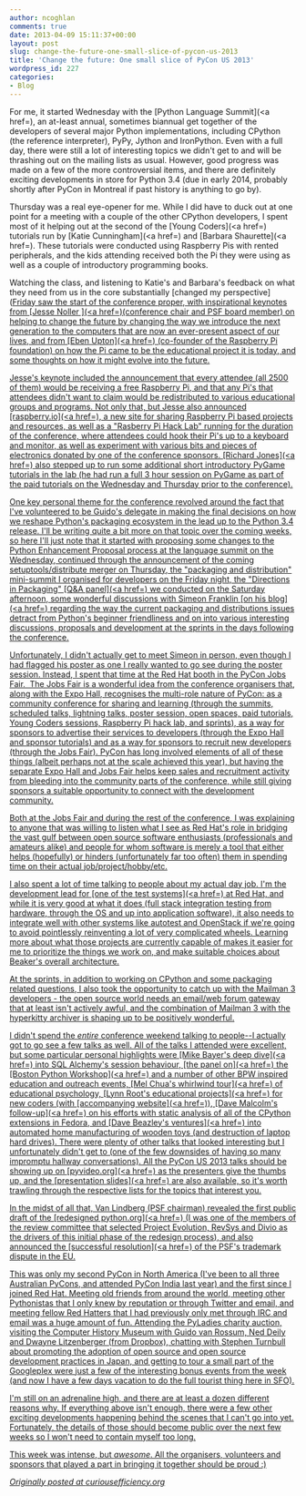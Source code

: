 ```yaml
---
author: ncoghlan
comments: true
date: 2013-04-09 15:11:37+00:00
layout: post
slug: change-the-future-one-small-slice-of-pycon-us-2013
title: 'Change the future: One small slice of PyCon US 2013'
wordpress_id: 227
categories:
- Blog
---
```


For me, it started Wednesday with the [Python Language Summit](<a href=), an at-least annual, sometimes biannual get together of the developers of several major Python implementations, including CPython (the reference interpreter), PyPy, Jython and IronPython. Even with a full day, there were still a lot of interesting topics we didn't get to and will be thrashing out on the mailing lists as usual. However, good progress was made on a few of the more controversial items, and there are definitely exciting developments in store for Python 3.4 (due in early 2014, probably shortly after PyCon in Montreal if past history is anything to go by).

Thursday was a real eye-opener for me. While I did have to duck out at one point for a meeting with a couple of the other CPython developers, I spent most of it helping out at the second of the [Young Coders](<a href=) tutorials run by [Katie Cunningham](<a href=) and [Barbara Shaurette](<a href=). These tutorials were conducted using Raspberry Pis with rented peripherals, and the kids attending received both the Pi they were using as well as a couple of introductory programming books.

<!-- more -->Watching the class, and listening to Katie's and Barbara's feedback on what they need from us in the core substantially [changed my perspective](<a href=) on what IDLE can (and, I think, should) become. Roger Serwy (the creator of IdleX, a version of IDLE with various improvements) has now been granted access to the CPython repo to streamline the process of fixing the reference implementation, and we're working on plans to make the behaviour of IDLE more consistent across all currently supported Python versions (including Python 2.7). (Some aspects of this, especially Roger's involvement, are similar to what happened years ago for Python 2.3 when Kurt B. Kaiser, the PSF's treasurer, shepherded the reintegration of the [IDLEfork](<a href=) project and its major enhancements to IDLE back into the reference IDLE implementation in the Python standard library).

Friday saw the start of the conference proper, with inspirational keynotes from [Jesse Noller ](<a href=)(conference chair and PSF board member) on helping to change the future by changing the way we introduce the next generation to the computers that are now an ever-present aspect of our lives, and from [Eben Upton](<a href=) (co-founder of the Raspberry Pi foundation) on how the Pi came to be the educational project it is today, and some thoughts on how it might evolve into the future.

Jesse's keynote included the announcement that every attendee (all 2500 of them) would be receiving a free Raspberry Pi, and that any Pi's that attendees didn't want to claim would be redistributed to various educational groups and programs. Not only that, but Jesse also announced [raspberry.io](<a href=), a new site for sharing Raspberry Pi based projects and resources, as well as a "Rasberry Pi Hack Lab" running for the duration of the conference, where attendees could hook their Pi's up to a keyboard and monitor, as well as experiment with various bits and pieces of electronics donated by one of the conference sponsors. [Richard Jones](<a href=) also stepped up to run some additional short introductory PyGame tutorials in the lab (he had run a full 3 hour session on PyGame as part of the paid tutorials on the Wednesday and Thursday prior to the conference).

One key personal theme for the conference revolved around the fact that I've volunteered to be Guido's delegate in making the final decisions on how we reshape Python's packaging ecosystem in the lead up to the Python 3.4 release. I'll be writing quite a bit more on that topic over the coming weeks, so here I'll just note that it started with proposing some changes to the Python Enhancement Proposal process at the language summit on the Wednesday, continued through the announcement of the coming setuptools/distribute merger on Thursday, the "packaging and distribution" mini-summit I organised for developers on the Friday night, the "Directions in Packaging" [Q&A panel](<a href=) we conducted on the Saturday afternoon, some wonderful discussions with Simeon Franklin [on his blog](<a href=) regarding the way the current packaging and distributions issues detract from Python's beginner friendliness and on into various interesting discussions, proposals and development at the sprints in the days following the conference.

Unfortunately, I didn't actually get to meet Simeon in person, even though I had flagged his poster as one I really wanted to go see during the poster session. Instead, I spent that time at the Red Hat booth in the PyCon Jobs Fair.&nbsp; The Jobs Fair is a wonderful idea from the conference organisers that, along with the Expo Hall, recognises the multi-role nature of PyCon: as a community conference for sharing and learning (through the summits, scheduled talks, lightning talks, poster session, open spaces, paid tutorials, Young Coders sessions, Raspberry Pi hack lab, and sprints), as a way for sponsors to advertise their services to developers (through the Expo Hall and sponsor tutorials) and as a way for sponsors to recruit new developers (through the Jobs Fair). PyCon has long involved elements of all of these things (albeit perhaps not at the scale achieved this year), but having the separate Expo Hall and Jobs Fair helps keep sales and recruitment activity from bleeding into the community parts of the conference, while still giving sponsors a suitable opportunity to connect with the development community.

Both at the Jobs Fair and during the rest of the conference, I was explaining to anyone that was willing to listen what I see as Red Hat's role in bridging the vast gulf between open source software enthusiasts (professionals and amateurs alike) and people for whom software is merely a tool that either helps (hopefully) or hinders (unfortunately far too often) them in spending time on their actual job/project/hobby/etc.

I also spent a lot of time talking to people about my actual day job. I'm the development lead for [one of the test systems](<a href=) at Red Hat, and while it is very good at what it does (full stack integration testing from hardware, through the OS and up into application software), it also needs to integrate well with other systems like autotest and OpenStack if we're going to avoid pointlessly reinventing a lot of very complicated wheels. Learning more about what those projects are currently capable of makes it easier for me to prioritize the things we work on, and make suitable choices about Beaker's overall architecture.

At the sprints, in addition to working on CPython and some packaging related questions, I also took the opportunity to catch up with the Mailman 3 developers - the open source world needs an email/web forum gateway that at least isn't actively awful, and the combination of Mailman 3 with the hyperkitty archiver is shaping up to be positively wonderful.

I didn't spend the _entire_ conference weekend talking to people--I actually got to go see a few talks as well. All of the talks I attended were excellent, but some particular personal highlights were [Mike Bayer's deep dive](<a href=) into SQL Alchemy's session behaviour, [the panel on](<a href=) the [Boston Python Workshop](<a href=) and a number of other BPW inspired education and outreach events, [Mel Chua's whirlwind tour](<a href=) of educational psychology, [Lynn Root's educational projects](<a href=) for new coders (with [accompanying website](<a href=)), [Dave Malcolm's follow-up](<a href=) on his efforts with static analysis of all of the CPython extensions in Fedora, and [Dave Beazley's ventures](<a href=) into automated home manufacturing of wooden toys (and destruction of laptop hard drives). There were plenty of other talks that looked interesting but I unfortunately didn't get to (one of the few downsides of having so many impromptu hallway conversations). All the PyCon US 2013 talks should be showing up on [pyvideo.org](<a href=) as the presenters give the thumbs up, and the [presentation slides](<a href=) are also available, so it's worth trawling through the respective lists for the topics that interest you.

In the midst of all that, Van Lindberg (PSF chairman) revealed the first public draft of the [redesigned python.org](<a href=) (I was one of the members of the review committee that selected Project Evolution, RevSys and Divio as the drivers of this initial phase of the redesign process), and also announced the [successful resolution](<a href=) of the PSF's trademark dispute in the EU.

This was only my second PyCon in North America (I've been to all three Australian PyCons, and attended PyCon India last year) and the first since I joined Red Hat. Meeting old friends from around the world, meeting other Pythonistas that I only knew by reputation or through Twitter and email, and meeting fellow Red Hatters that I had previously only met through IRC and email was a huge amount of fun. Attending the PyLadies charity auction, visiting the Computer History Museum with Guido van Rossum, Ned Deily and Dwayne Litzenberger (from Dropbox), chatting with Stephen Turnbull about promoting the adoption of open source and open source development practices in Japan, and getting to tour a small part of the Googleplex were just a few of the interesting bonus events from the week (and now I have a few days vacation to do the full tourist thing here in SFO).

I'm still on an adrenaline high, and there are at least a dozen different reasons why. If everything above isn't enough, there were a few other exciting developments happening behind the scenes that I can't go into yet. Fortunately, the details of those should become public over the next few weeks so I won't need to contain myself too long.

This week was intense, but _awesome_. All the organisers, volunteers and sponsors that played a part in bringing it together should be proud :)

_Originally posted at [curiousefficiency.org](http://www.curiousefficiency.org/)_
